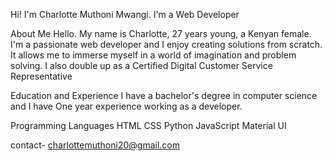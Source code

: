 Hi! I'm Charlotte Muthoni Mwangi.
I'm a Web Developer

About Me
Hello. My name is Charlotte, 27 years young, a Kenyan female. I'm a passionate web developer and I enjoy creating solutions from scratch. 
It allows me to immerse myself in a world of imagination and problem solving. I also double up as a Certified Digital Customer Service Representative

Education and Experience
I have a bachelor's degree in computer science and I have One year experience working as a developer.



Programming Languages
HTML
CSS
Python
JavaScript
Material UI

contact- charlottemuthoni20@gmail.com
